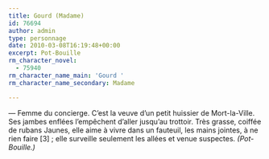 ```yaml
---
title: Gourd (Madame)
id: 76694
author: admin
type: personnage
date: 2010-03-08T16:19:48+00:00
excerpt: Pot-Bouille
rm_character_novel:
  - 75940
rm_character_name_main: 'Gourd '
rm_character_name_secondary: Madame

---
```

— Femme du concierge. C&rsquo;est la veuve d&rsquo;un petit huissier de Mort-la-Ville. Ses jambes enflées l&rsquo;empêchent d&rsquo;aller jusqu&rsquo;au trottoir. Très grasse, coiffée de rubans Jaunes, elle aime à vivre dans un fauteuil, les mains jointes, à ne rien faire [3] ; elle surveille seulement les allées et venue suspectes. _(Pot-Bouille.)_